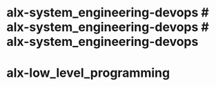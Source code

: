 # alx-system_engineering-devops # alx-system_engineering-devops # alx-system_engineering-devops
# alx-low_level_programming
